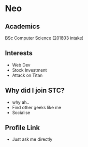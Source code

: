 # Neo

## Academics
BSc Computer Science (201803 intake)

## Interests
* Web Dev
* Stock Investment
* Attack on Titan

## Why did I join STC?
* why ah..
* Find other geeks like me
* Socialise

## Profile Link
* Just ask me directly

